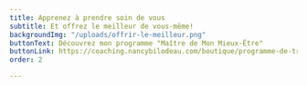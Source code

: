 ```yaml
---
title: Apprenez à prendre soin de vous
subtitle: Et offrez le meilleur de vous-même!
backgroundImg: "/uploads/offrir-le-meilleur.png"
buttonText: Découvrez mon programme "Maître de Mon Mieux-Être"
buttonLink: https://coaching.nancybilodeau.com/boutique/programme-de-transformation
order: 2

---
```

